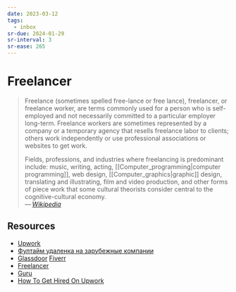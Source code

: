 ```yaml
---
date: 2023-03-12
tags:
  - inbox
sr-due: 2024-01-29
sr-interval: 3
sr-ease: 265
---
```


# Freelancer

> Freelance (sometimes spelled free-lance or free lance), freelancer, or
> freelance worker, are terms commonly used for a person who is self-employed
> and not necessarily committed to a particular employer long-term. Freelance
> workers are sometimes represented by a company or a temporary agency that
> resells freelance labor to clients; others work independently or use
> professional associations or websites to get work.
>
> Fields, professions, and industries where freelancing is predominant include:
> music, writing, acting, [[Computer_programming|computer programming]], web
> design, [[Computer_graphics|graphic]] design, translating and illustrating,
> film and video production, and other forms of piece work that some cultural
> theorists consider central to the cognitive-cultural economy.\
> — <cite>[Wikipedia](https://en.wikipedia.org/wiki/Freelancer)</cite>

## Resources

- [Upwork](https://www.upwork.com/ab/find-work/)
- [Фултайм удаленка на зарубежные компании](https://vas3k.club/post/11513/)
- [Glassdoor](https://www.glassdoor.com/Job/) [Fiverr](https://www.fiverr.com/)
- [Freelancer](https://www.freelancer.com/dashboard)
- [Guru](https://www.guru.com/)
- [How To Get Hired On Upwork](https://logosbynick.teachable.com/courses/enrolled/497397)

